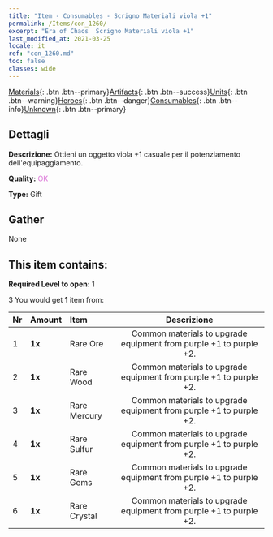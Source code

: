 ```yaml
---
title: "Item - Consumables - Scrigno Materiali viola +1"
permalink: /Items/con_1260/
excerpt: "Era of Chaos  Scrigno Materiali viola +1"
last_modified_at: 2021-03-25
locale: it
ref: "con_1260.md"
toc: false
classes: wide
---
```

 [Materials](/it/Items/){: .btn .btn--primary}[Artifacts](/it/Items/Artifacts/){: .btn .btn--success}[Units](/it/Items/Units/){: .btn .btn--warning}[Heroes](/it/Items/Heroes/){: .btn .btn--danger}[Consumables](/it/Items/Consumables/){: .btn .btn--info}[Unknown](/it/Items/Unknown/){: .btn .btn--primary}

## Dettagli
 **Descrizione:** Ottieni un oggetto viola +1 casuale per il potenziamento dell'equipaggiamento.

 **Quality:** <span style="color: #DA70D6">OK</span>

 **Type:** Gift

## Gather

  None

## This item contains:

 **Required Level to open:** 1

 3 You would get **1** item  from:

  | Nr | Amount |     Item    | Descrizione |
  |:---|:-------|:------------|:-----------:|
  | 1 |  **1x** | Rare Ore | Common materials to upgrade equipment from purple +1 to purple +2.  | 
  | 2 |  **1x** | Rare Wood | Common materials to upgrade equipment from purple +1 to purple +2.  | 
  | 3 |  **1x** | Rare Mercury | Common materials to upgrade equipment from purple +1 to purple +2.  | 
  | 4 |  **1x** | Rare Sulfur | Common materials to upgrade equipment from purple +1 to purple +2.  | 
  | 5 |  **1x** | Rare Gems | Common materials to upgrade equipment from purple +1 to purple +2.  | 
  | 6 |  **1x** | Rare Crystal | Common materials to upgrade equipment from purple +1 to purple +2.  | 
